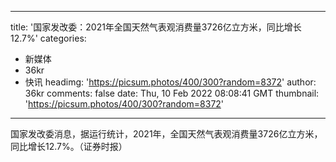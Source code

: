 
---
title: '国家发改委：2021年全国天然气表观消费量3726亿立方米，同比增长12.7%'
categories: 
 - 新媒体
 - 36kr
 - 快讯
headimg: 'https://picsum.photos/400/300?random=8372'
author: 36kr
comments: false
date: Thu, 10 Feb 2022 08:08:41 GMT
thumbnail: 'https://picsum.photos/400/300?random=8372'
---

<div>   
国家发改委消息，据运行统计，2021年，全国天然气表观消费量3726亿立方米，同比增长12.7%。（证券时报）  
</div>
            